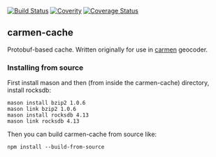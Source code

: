 [![Build Status](https://travis-ci.org/mapbox/carmen-cache.svg)](https://travis-ci.org/mapbox/carmen-cache)
[![Coverity](https://scan.coverity.com/projects/5667/badge.svg)](https://scan.coverity.com/projects/5667)
[![Coverage Status](https://coveralls.io/repos/mapbox/carmen-cache/badge.svg)](https://coveralls.io/r/mapbox/carmen-cache)

carmen-cache
------------
Protobuf-based cache. Written originally for use in [carmen](https://github.com/mapbox/carmen) geocoder.

### Installing from source

First install mason and then (from inside the carmen-cache) directory, install rocksdb:

```
mason install bzip2 1.0.6
mason link bzip2 1.0.6
mason install rocksdb 4.13
mason link rocksdb 4.13
```

Then you can build carmen-cache from source like:

```
npm install --build-from-source
```
